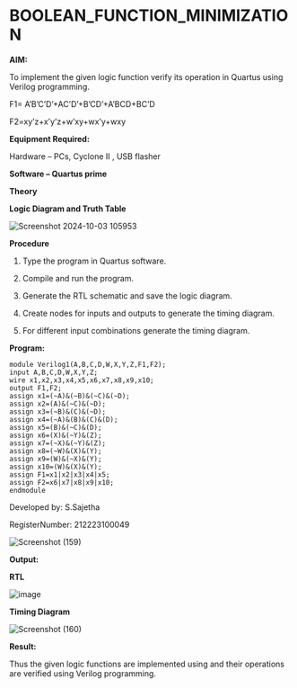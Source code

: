 # BOOLEAN_FUNCTION_MINIMIZATION

**AIM:**

To implement the given logic function verify its operation in Quartus using Verilog programming.

F1= A’B’C’D’+AC’D’+B’CD’+A’BCD+BC’D 

F2=xy’z+x’y’z+w’xy+wx’y+wxy

**Equipment Required:**

Hardware – PCs, Cyclone II , USB flasher

**Software – Quartus prime**

**Theory**

**Logic Diagram and Truth Table**

![Screenshot 2024-10-03 105953](https://github.com/user-attachments/assets/09887845-ce4e-4076-847d-375c48e7d372)

**Procedure**

1.	Type the program in Quartus software.

2.	Compile and run the program.

3.	Generate the RTL schematic and save the logic diagram.

4.	Create nodes for inputs and outputs to generate the timing diagram.

5.	For different input combinations generate the timing diagram.


**Program:**

```
module Verilog1(A,B,C,D,W,X,Y,Z,F1,F2);
input A,B,C,D,W,X,Y,Z;
wire x1,x2,x3,x4,x5,x6,x7,x8,x9,x10;
output F1,F2;
assign x1=(~A)&(~B)&(~C)&(~D);
assign x2=(A)&(~C)&(~D);
assign x3=(~B)&(C)&(~D);
assign x4=(~A)&(B)&(C)&(D);
assign x5=(B)&(~C)&(D);
assign x6=(X)&(~Y)&(Z);
assign x7=(~X)&(~Y)&(Z);
assign x8=(~W)&(X)&(Y);
assign x9=(W)&(~X)&(Y);
assign x10=(W)&(X)&(Y);
assign F1=x1|x2|x3|x4|x5;
assign F2=x6|x7|x8|x9|x10;
endmodule
```

Developed by: S.Sajetha

RegisterNumber: 212223100049



![Screenshot (159)](https://github.com/user-attachments/assets/3cc2293e-4599-4c96-950d-059c92ebe6a5)

**Output:**

**RTL**

![image](https://github.com/user-attachments/assets/0c838c25-d477-4097-bba3-8457eebf1daa)

**Timing Diagram**

![Screenshot (160)](https://github.com/user-attachments/assets/989ac378-03d4-45b7-8f67-662cda4d9842)

**Result:**

Thus the given logic functions are implemented using and their operations are verified using Verilog programming.

